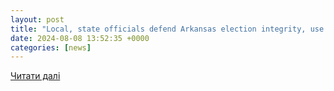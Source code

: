 ```yaml
---
layout: post
title: "Local, state officials defend Arkansas election integrity, use of voting machines to count ballots"
date: 2024-08-08 13:52:35 +0000
categories: [news]
---
```


[Читати далі](https://www.newsfromthestates.com/article/local-state-officials-defend-arkansas-election-integrity-use-voting-machines-count-ballots)
